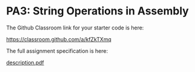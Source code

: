 # PA3: String Operations in Assembly

The Github Classroom link for your starter code is here:

https://classroom.github.com/a/kfZkTXmq

The full assignment specification is here:

[description.pdf](./description.pdf)
